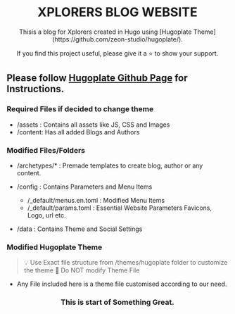 <h1 align="center">XPLORERS BLOG WEBSITE</h1>

<p align="center">Thisis a blog for Xplorers created in Hugo using [Hugoplate Theme](https://github.com/zeon-studio/hugoplate/).</p>


<p align=center> If you find this project useful, please give it a ⭐ to show your support.</p>


Please follow [Hugoplate Github Page](https://github.com/zeon-studio/hugoplate/) for Instructions.
---

### Required Files if decided to change theme

- /assets : Contains all assets like JS, CSS and Images
- /content: Has all added Blogs and Authors

### Modified Files/Folders

- /archetypes/* : Premade templates to create blog, author or any content.

- /config : Contains Parameters and Menu Items
  - /_default/menus.en.toml : Modified Menu Items
  - /_default/params.toml : Essential Website Parameters Favicons, Logo, url etc.

- /data : Contains Theme and Social Settings

### Modified Hugoplate Theme

> 💡 Use Exact file structure from /themes/hugoplate folder to customize the theme
> 🚫 Do NOT modify Theme File

- Any File included here is a theme file customised according to our need.



<h3 align="center">This is start of Something Great.</h3>

